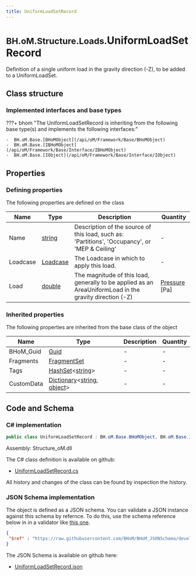 ```yaml
---
title: UniformLoadSetRecord
---
```


# <small>BH.oM.Structure.Loads.</small>**UniformLoadSetRecord**

Definition of a single uniform load in the gravity direction (-Z), to be added to a UniformLoadSet.

## Class structure

### Implemented interfaces and base types

???+ bhom "The UniformLoadSetRecord is inheriting from the following base type(s) and implements the following interfaces:"

    -  BH.oM.Base.[BHoMObject](/api/oM/Framework/Base/BHoMObject)
    -  BH.oM.Base.[IBHoMObject](/api/oM/Framework/Base/Interface/IBHoMObject)
    -  BH.oM.Base.[IObject](/api/oM/Framework/Base/Interface/IObject)


## Properties



### Defining properties

The following properties are defined on the class

| Name             | Type             | Description      | Quantity         |
|------------------|------------------|------------------|------------------|
| Name | [string](https://learn.microsoft.com/en-us/dotnet/api/System.String?view=netstandard-2.0) | Description of the source of this load, such as: 'Partitions', 'Occupancy', or 'MEP &amp; Ceiling' | - |
| Loadcase | [Loadcase](/api/oM/Analytical/Structure/Loads/Loadcase) | The Loadcase in which to apply this load. | - |
| Load | [double](https://learn.microsoft.com/en-us/dotnet/api/System.Double?view=netstandard-2.0) | The magnitude of this load, generally to be applied as an AreaUniformLoad in the gravity direction (-Z) | [Pressure](/api/oM/Dimensional/Quantities/Attributes/Pressure) [Pa] |


### Inherited properties
The following properties are inherited from the base class of the object

| Name             | Type             | Description      | Quantity         |
|------------------|------------------|------------------|------------------|
| BHoM_Guid | [Guid](https://learn.microsoft.com/en-us/dotnet/api/System.Guid?view=netstandard-2.0) | - | - |
| Fragments | [FragmentSet](/api/oM/Framework/Base/FragmentSet) | - | - |
| Tags | [HashSet](https://learn.microsoft.com/en-us/dotnet/api/System.Collections.Generic.HashSet-1?view=netstandard-2.0)&lt;[string](https://learn.microsoft.com/en-us/dotnet/api/System.String?view=netstandard-2.0)&gt; | - | - |
| CustomData | [Dictionary](https://learn.microsoft.com/en-us/dotnet/api/System.Collections.Generic.Dictionary-2?view=netstandard-2.0)&lt;[string](https://learn.microsoft.com/en-us/dotnet/api/System.String?view=netstandard-2.0), [object](https://learn.microsoft.com/en-us/dotnet/api/System.Object?view=netstandard-2.0)&gt; | - | - |


## Code and Schema

### C# implementation

``` C# title="C#"
public class UniformLoadSetRecord : BH.oM.Base.BHoMObject, BH.oM.Base.IBHoMObject, BH.oM.Base.IObject
```

Assembly: Structure_oM.dll

The C# class definition is available on github:

- [UniformLoadSetRecord.cs](https://github.com/BHoM/BHoM/blob/develop/Structure_oM/Loads\UniformLoadSetRecord.cs)

All history and changes of the class can be found by inspection the history.
### JSON Schema implementation

The object is defined as a JSON schema. You can validate a JSON instance against this schema by refernce. To do this, use the schema reference below in in a validator like [this one](https://www.jsonschemavalidator.net/).

``` json title="JSON Schema"
{
 "$ref" : "https://raw.githubusercontent.com/BHoM/BHoM_JSONSchema/develop/Structure_oM/Loads/UniformLoadSetRecord.json"
}
```

The JSON Schema is available on github here:

- [UniformLoadSetRecord.json](https://github.com/BHoM/BHoM_JSONSchema/blob/develop/Structure_oM/Loads/UniformLoadSetRecord.json)
